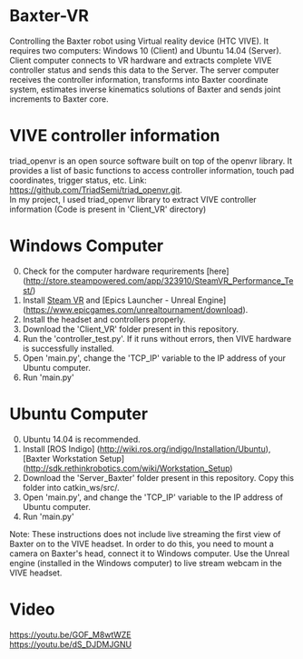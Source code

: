 # Baxter-VR
Controlling the Baxter robot using Virtual reality device (HTC VIVE). It requires two computers: Windows 10 (Client) and Ubuntu 14.04 (Server). Client computer connects to VR hardware and extracts complete VIVE controller status and sends this data to the Server. The server computer receives the controller information, transforms into Baxter coordinate system, estimates inverse kinematics solutions of Baxter and sends joint increments to Baxter core. 

# VIVE controller information
triad_openvr is an open source software built on top of the openvr library. It provides a list of basic functions to access controller information, touch pad coordinates, trigger status, etc. Link: https://github.com/TriadSemi/triad_openvr.git. <br />
In my project, I used triad_openvr library to extract VIVE controller information (Code is present in 'Client_VR' directory)

# Windows Computer
0. Check for the computer hardware requrirements [here] (http://store.steampowered.com/app/323910/SteamVR_Performance_Test/)
1. Install [Steam VR](https://support.steampowered.com/kb_article.php?ref=2001-UXCM-4439) and [Epics Launcher - Unreal Engine] (https://www.epicgames.com/unrealtournament/download). 
2. Install the headset and controllers properly. 
3. Download the 'Client_VR' folder present in this repository. 
4. Run the 'controller_test.py'. If it runs without errors, then VIVE hardware is successfully installed. 
5. Open 'main.py', change the 'TCP_IP' variable to the IP address of your Ubuntu computer. 
6. Run 'main.py'

# Ubuntu Computer
0. Ubuntu 14.04 is recommended. 
1. Install [ROS Indigo] (http://wiki.ros.org/indigo/Installation/Ubuntu), [Baxter Workstation Setup] (http://sdk.rethinkrobotics.com/wiki/Workstation_Setup)
2. Download the 'Server_Baxter' folder present in this repository. Copy this folder into catkin_ws/src/.
3. Open 'main.py', and change the 'TCP_IP' variable to the IP address of Ubuntu computer. 
4. Run 'main.py'

Note: These instructions does not include live streaming the first view of Baxter on to the VIVE headset. In order to do this, you need to mount a camera on Baxter's head, connect it to Windows computer. Use the Unreal engine (installed in the Windows computer) to live stream webcam in the VIVE headset. 

# Video
https://youtu.be/GOF_M8wtWZE <br />
https://youtu.be/dS_DJDMJGNU
